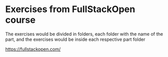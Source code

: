 # Exercises from FullStackOpen course

The exercises would be divided in folders, each folder with the name of the part, and the exercises would be inside each respective part folder

https://fullstackopen.com/
